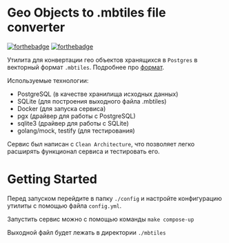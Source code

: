 # Geo Objects to .mbtiles file converter

[![forthebadge](https://forthebadge.com/images/badges/made-with-go.svg)](https://forthebadge.com)
[![forthebadge](http://forthebadge.com/images/badges/built-with-love.svg)](http://forthebadge.com)

Утилита для конвертации гео объектов хранящихся в `Postgres`
в векторный формат `.mbtiles`. Подробнее про [формат](https://github.com/mapbox/mbtiles-spec/blob/master/1.3/spec.md).

Используемые технологии:
- PostgreSQL (в качестве хранилища исходных данных)
- SQLite (для построения выходного файла .mbtiles)
- Docker (для запуска сервиса)
- pgx (драйвер для работы с PostgreSQL)
- sqlite3 (драйвер для работы с SQLite)
- golang/mock, testify (для тестирования)

Сервис был написан с `Clean Architecture`, что позволяет легко расширять функционал сервиса и тестировать его.

# Getting Started
Перед запуском перейдите в папку `./config` и настройте конфигурацию утилиты
с помощью файла `config.yml`.

Запустить сервис можно с помощью команды `make compose-up`

Выходной файл будет лежать в директории `./mbtiles`